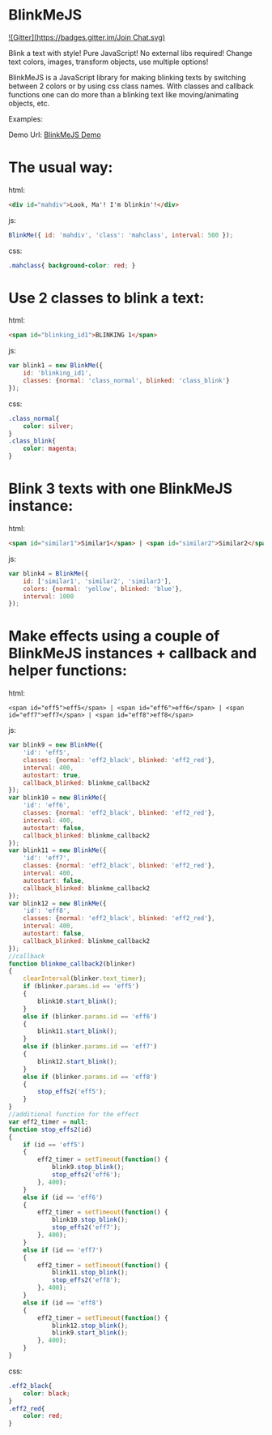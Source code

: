 BlinkMeJS
=========
[![Gitter](https://badges.gitter.im/Join Chat.svg)](https://gitter.im/iliyan-trifonov/BlinkMeJS?utm_source=badge&utm_medium=badge&utm_campaign=pr-badge&utm_content=badge)

Blink a text with style!
Pure JavaScript! No external libs required!
Change text colors, images, transform objects, use multiple options!

BlinkMeJS is a JavaScript library for making blinking texts by switching between 2 colors or by using css class names.
With classes and callback functions one can do more than a blinking text like moving/animating objects, etc.


Examples:

Demo Url: [BlinkMeJS Demo](http://iliyan-trifonov.com/BlinkMeJS/ "BlinkMeJS @ iliyan-trifonov.com")

# The usual way:

html:

```html
<div id="mahdiv">Look, Ma'! I'm blinkin'!</div>
```

js:

```js
BlinkMe({ id: 'mahdiv', 'class': 'mahclass', interval: 500 });
```

css:

```css
.mahclass{ background-color: red; }
```


# Use 2 classes to blink a text:

html:

```html
<span id="blinking_id1">BLINKING 1</span>
```

js:

```js
var blink1 = new BlinkMe({
    id: 'blinking_id1',
    classes: {normal: 'class_normal', blinked: 'class_blink'}
});
```

css:

```css
.class_normal{
    color: silver;
}
.class_blink{
    color: magenta;
}
```



# Blink 3 texts with one BlinkMeJS instance:

html:

```html    
<span id="similar1">Similar1</span> | <span id="similar2">Similar2</span> | <span id="similar3">Similar3</span>
```

js:

```js
var blink4 = BlinkMe({
    id: ['similar1', 'similar2', 'similar3'],
    colors: {normal: 'yellow', blinked: 'blue'},
    interval: 1000
});
```



# Make effects using a couple of BlinkMeJS instances + callback and helper functions:

html:

```/html
<span id="eff5">eff5</span> | <span id="eff6">eff6</span> | <span id="eff7">eff7</span> | <span id="eff8">eff8</span>
```

js:

```js
var blink9 = new BlinkMe({
    'id': 'eff5',
    classes: {normal: 'eff2_black', blinked: 'eff2_red'},
    interval: 400,
    autostart: true,
    callback_blinked: blinkme_callback2
});
var blink10 = new BlinkMe({
    'id': 'eff6',
    classes: {normal: 'eff2_black', blinked: 'eff2_red'},
    interval: 400,
    autostart: false,
    callback_blinked: blinkme_callback2
});
var blink11 = new BlinkMe({
    'id': 'eff7',
    classes: {normal: 'eff2_black', blinked: 'eff2_red'},
    interval: 400,
    autostart: false,
    callback_blinked: blinkme_callback2
});
var blink12 = new BlinkMe({
    'id': 'eff8',
    classes: {normal: 'eff2_black', blinked: 'eff2_red'},
    interval: 400,
    autostart: false,
    callback_blinked: blinkme_callback2
});
//callback
function blinkme_callback2(blinker)
{
    clearInterval(blinker.text_timer);
    if (blinker.params.id == 'eff5')
    {
        blink10.start_blink();
    }
    else if (blinker.params.id == 'eff6')
    {
        blink11.start_blink();
    }
    else if (blinker.params.id == 'eff7')
    {
        blink12.start_blink();
    }
    else if (blinker.params.id == 'eff8')
    {
        stop_effs2('eff5');
    }
}
//additional function for the effect
var eff2_timer = null;
function stop_effs2(id)
{
    if (id == 'eff5')
    {
        eff2_timer = setTimeout(function() {
            blink9.stop_blink();
            stop_effs2('eff6');
        }, 400);
    }
    else if (id == 'eff6')
    {
        eff2_timer = setTimeout(function() {
            blink10.stop_blink();
            stop_effs2('eff7');
        }, 400);
    }
    else if (id == 'eff7')
    {
        eff2_timer = setTimeout(function() {
            blink11.stop_blink();
            stop_effs2('eff8');
        }, 400);
    }
    else if (id == 'eff8')
    {
        eff2_timer = setTimeout(function() {
            blink12.stop_blink();
            blink9.start_blink();
        }, 400);
    }
}
```

css:

```css
.eff2_black{
    color: black;
}
.eff2_red{
    color: red;
}
```

